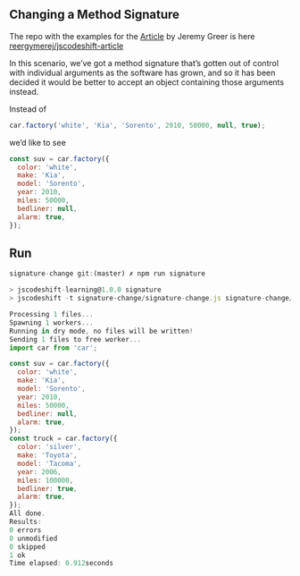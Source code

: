 ## Changing a Method Signature

The repo with the examples for the [Article](https://www.toptal.com/javascript/write-code-to-rewrite-your-code) by  Jeremy Greer is here [reergymerej/jscodeshift-article](https://github.com/reergymerej/jscodeshift-article)

In this scenario, we’ve got a method signature that’s gotten out of control with individual arguments as the software has grown, and so it has been decided it would be better to accept an object containing those arguments instead.

Instead of 

```js
car.factory('white', 'Kia', 'Sorento', 2010, 50000, null, true);
```

we’d like to see

```js
const suv = car.factory({
  color: 'white',
  make: 'Kia',
  model: 'Sorento',
  year: 2010,
  miles: 50000,
  bedliner: null,
  alarm: true,
});
```

## Run 

```js
signature-change git:(master) ✗ npm run signature

> jscodeshift-learning@1.0.0 signature
> jscodeshift -t signature-change/signature-change.js signature-change/signature-change-input.js -d -p

Processing 1 files... 
Spawning 1 workers...
Running in dry mode, no files will be written! 
Sending 1 files to free worker...
import car from 'car';

const suv = car.factory({
  color: 'white',
  make: 'Kia',
  model: 'Sorento',
  year: 2010,
  miles: 50000,
  bedliner: null,
  alarm: true,
});
const truck = car.factory({
  color: 'silver',
  make: 'Toyota',
  model: 'Tacoma',
  year: 2006,
  miles: 100000,
  bedliner: true,
  alarm: true,
});
All done. 
Results: 
0 errors
0 unmodified
0 skipped
1 ok
Time elapsed: 0.912seconds
```